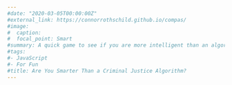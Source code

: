 ```yaml
---
#date: "2020-03-05T00:00:00Z"
#external_link: https://connorrothschild.github.io/compas/
#image:
#  caption:
#  focal_point: Smart
#summary: A quick game to see if you are more intelligent than an algorithm used to sentence millions of Americans.
#tags:
#- JavaScript
#- For Fun
#title: Are You Smarter Than a Criminal Justice Algorithm?
---
```

